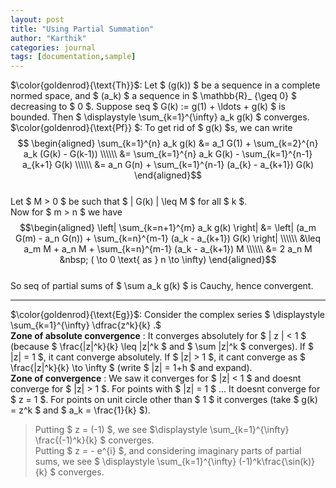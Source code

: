 ```yaml
---
layout: post
title: "Using Partial Summation"
author: "Karthik"
categories: journal
tags: [documentation,sample]
---
```


$\color{goldenrod}{\text{Th}}$: Let $ (g(k)) $ be a sequence in a complete normed space, and $ (a_k) $ a sequence in $ \mathbb{R}_ {\geq 0} $ decreasing to $ 0 $. Suppose seq $ G(k) := g(1) + \ldots + g(k) $ is bounded. Then $ \displaystyle \sum_{k=1}^{\infty} a_k g(k) $ converges.   
$\color{goldenrod}{\text{Pf}} $: To get rid of $ g(k) $s, we can write   
$$ \begin{aligned} \sum_{k=1}^{n} a_k g(k) &= a_1 G(1) + \sum_{k=2}^{n} a_k (G(k) - G(k-1)) \\\\\\ &= \sum_{k=1}^{n} a_k G(k) - \sum_{k=1}^{n-1} a_{k+1} G(k) \\\\\\ &= a_n G(n) + \sum_{k=1}^{n-1} (a_{k} - a_{k+1}) G(k) \end{aligned}$$   
Let $ M &gt; 0 $ be such that $ \| G(k) \| \leq M $ for all $ k $.   
Now for $ m &gt; n $ we have   
$$\begin{aligned} \left| \sum_{k=n+1}^{m} a_k g(k) \right| &= \left| (a_m G(m) - a_n G(n)) + \sum_{k=n}^{m-1} (a_k - a_{k+1}) G(k) \right| \\\\\\ &\leq a_m M + a_n M + \sum_{k=n}^{m-1} (a_k - a_{k+1}) M \\\\\\ &= 2 a_n M &nbsp; ( \to 0 \text{ as } n \to \infty) \end{aligned}$$   
So seq of partial sums of $ \sum a_k g(k) $ is Cauchy, hence convergent. 

----

$\color{goldenrod}{\text{Eg}}$: Consider the complex series $ \displaystyle \sum_{k=1}^{\infty} \dfrac{z^k}{k} .$   
**Zone of absolute convergence** : It converges absolutely for $ \| z \| &lt; 1 $ (because $ \frac{\|z\|^k}{k} \leq \|z\|^k $ and $ \sum \|z\|^k $ converges). If $ \|z\| = 1 $, it cant converge absolutely. If $ \|z\| &gt; 1 $, it cant converge as $ \frac{\|z\|^k}{k} \to \infty $ (write $ \|z\| = 1+h $ and expand).   
**Zone of convergence** : We saw it converges for $ \|z\| &lt; 1 $ and doesnt converge for $ \|z\| &gt; 1 $. For points with $ \|z\| = 1 $ ... It doesnt converge for $ z = 1 $. For points on unit circle other than $ 1 $ it converges (take $ g(k) = z^k $ and $ a_k = \frac{1}{k} $).   
> Putting $ z = (-1) $, we see $\displaystyle \sum_{k=1}^{\infty} \frac{(-1)^k}{k} $ converges.   
Putting $ z = - e^{i} $, and considering imaginary parts of partial sums, we see $ \displaystyle \sum_{k=1}^{\infty} (-1)^k\frac{\sin(k)}{k} $ converges. 
